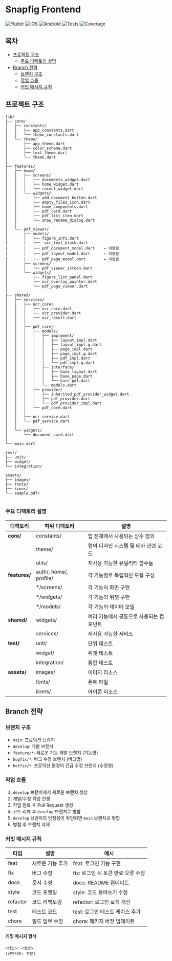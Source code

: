 # Snapfig Frontend

[![Flutter](https://img.shields.io/badge/Flutter-02569B?style=for-the-badge&logo=flutter&logoColor=white)](https://flutter.dev)
[![iOS](https://img.shields.io/badge/iOS-000000?style=for-the-badge&logo=ios&logoColor=white)](https://developer.apple.com/ios/)
[![Android](https://img.shields.io/badge/Android-3DDC84?style=for-the-badge&logo=android&logoColor=white)](https://developer.android.com)
[![Tests](https://img.shields.io/badge/Tests-Passing-brightgreen?style=for-the-badge)](https://github.com/CommitBang/Frontend/actions)
[![Coverage](https://img.shields.io/badge/Coverage-85%25-brightgreen?style=for-the-badge)](https://github.com/CommitBang/Frontend/actions)

## 목차

- [프로젝트 구조](#프로젝트-구조)
    - [주요 디렉토리 설명](#주요-디렉토리-설명)
- [Branch 전략](#branch-전략)
    - [브랜치 구조](#브랜치-구조)
    - [작업 흐름](#작업-흐름)
    - [커밋 메시지 규칙](#커밋-메시지-규칙)

## 프로젝트 구조

```
lib/
├── core/
│   ├── constants/
│   │   ├── app_constants.dart
│   │   └── theme_constants.dart
│   └── theme/
│       ├── app_theme.dart
│       ├── color_scheme.dart
│       ├── text_theme.dart
│       └── theme.dart
│
├── features/
│   ├── home/
│   │   ├── screens/
│   │   │   ├── documents_widget.dart
│   │   │   ├── home_widget.dart
│   │   │   └── recent_widget.dart
│   │   └── widgets/
│   │       ├── add_document_button.dart
│   │       ├── empty_files_icon.dart
│   │       ├── home_components.dart
│   │       ├── pdf_card.dart
│   │       ├── pdf_list_item.dart
│   │       └── show_rename_dialog.dart
│   │
│   └── pdf_viewer/
│       ├── models/
│       │   ├── figure_info.dart
│       │   ├──  ocr_text_block.dart
│       │   ├── pdf_document_model.dart    ← 이동됨
│       │   ├── pdf_layout_model.dart      ← 이동됨
│       │   └── pdf_page_model.dart        ← 이동됨
│       ├── screens/
│       │   └── pdf_viewer_screen.dart
│       └── widgets/
│           ├── figure_list_panel.dart
│           ├── ocr_overlay_painter.dart
│           └── pdf_page_viewer.dart
│
├── shared/
│   ├── services/
│   │   ├── ocr_core/
│   │   │   ├── ocr_core.dart
│   │   │   ├── ocr_provider.dart
│   │   │   └── ocr_result.dart
│   │   │
│   │   ├── pdf_core/
│   │   │   ├── models/
│   │   │   │   ├── implement/
│   │   │   │   │   ├── layout_impl.dart
│   │   │   │   │   ├── layout_impl.g.dart
│   │   │   │   │   ├── page_impl.dart
│   │   │   │   │   ├── page_impl.g.dart
│   │   │   │   │   ├── pdf_impl.dart
│   │   │   │   │   └── pdf_impl.g.dart
│   │   │   │   ├── interface/
│   │   │   │   │   ├── base_layout.dart
│   │   │   │   │   ├── base_page.dart
│   │   │   │   │   └── base_pdf.dart
│   │   │   │   └── models.dart
│   │   │   ├── provider/
│   │   │   │   ├── inherited_pdf_provider_widget.dart
│   │   │   │   ├── pdf_provider.dart
│   │   │   │   └── pdf_provider_impl.dart
│   │   │   └── pdf_core.dart
│   │   │
│   │   ├── ocr_service.dart
│   │   └── pdf_service.dart
│   │
│   └── widgets/
│       └── document_card.dart
│
└── main.dart

test/
├── unit/
├── widget/
└── integration/

assets/
├── images/
├── fonts/
├── icons/
└── sample.pdf/


```

### 주요 디렉토리 설명

| 디렉토리          | 하위 디렉토리                | 설명                     |
|---------------|------------------------|------------------------|
| **core/**     | constants/             | 앱 전체에서 사용되는 상수 정의      |
|               | theme/                 | 앱의 디자인 시스템 및 테마 관련 코드  |
|               | utils/                 | 재사용 가능한 유틸리티 함수들       |
| **features/** | auth/, home/, profile/ | 각 기능별로 독립적인 모듈 구성      |
|               | */screens/             | 각 기능의 화면 구현            |
|               | */widgets/             | 각 기능의 위젯 구현            |
|               | */models/              | 각 기능의 데이터 모델           |
| **shared/**   | widgets/               | 여러 기능에서 공통으로 사용되는 컴포넌트 |
|               | services/              | 재사용 가능한 서비스            |
| **test/**     | unit/                  | 단위 테스트                 |
|               | widget/                | 위젯 테스트                 |
|               | integration/           | 통합 테스트                 |
| **assets/**   | images/                | 이미지 리소스                |
|               | fonts/                 | 폰트 파일                  |
|               | icons/                 | 아이콘 리소스                |

## Branch 전략

### 브랜치 구조

- `main`: 프로덕션 브랜치
- `develop`: 개발 브랜치
- `feature/*`: 새로운 기능 개발 브랜치 (기능명)
- `bugfix/*`: 버그 수정 브랜치 (버그명)
- `hotfix/*`: 프로덕션 환경의 긴급 수정 브랜치 (수정명)

### 작업 흐름

1. `develop` 브랜치에서 새로운 브랜치 생성
2. 개발/수정 작업 진행
3. 작업 완료 후 Pull Request 생성
4. 코드 리뷰 후 `develop` 브랜치로 병합
5. `develop` 브랜치의 안정성이 확인되면 `main` 브랜치로 병합
6. 병합 후 브랜치 삭제

### 커밋 메시지 규칙

| 타입       | 설명        | 예시                     |
|----------|-----------|------------------------|
| feat     | 새로운 기능 추가 | feat: 로그인 기능 구현        |
| fix      | 버그 수정     | fix: 로그인 시 토큰 만료 오류 수정 |
| docs     | 문서 수정     | docs: README 업데이트      |
| style    | 코드 포맷팅    | style: 코드 들여쓰기 수정      |
| refactor | 코드 리팩토링   | refactor: 로그인 로직 개선    |
| test     | 테스트 코드    | test: 로그인 테스트 케이스 추가   |
| chore    | 빌드 업무 수정  | chore: 패키지 버전 업데이트     |

#### 커밋 메시지 형식

```
<타입>: <설명>
[선택사항: 본문]
```